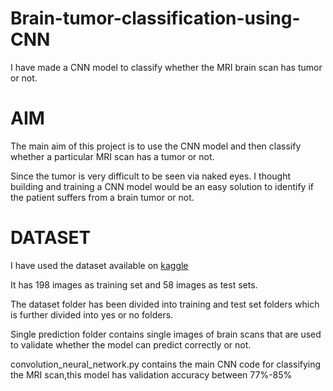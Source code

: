 # Brain-tumor-classification-using-CNN
I have made a CNN model to classify whether the MRI brain scan has tumor or not.
<h1>AIM</h1>
<p>The main aim of this project is to use the CNN model and then classify whether a particular MRI scan has a tumor or not.</p>
<p>Since the tumor is very difficult to be seen via naked eyes. I thought building and training a CNN model would be an easy solution to identify if the patient suffers from a brain tumor or not.</p>
<h1>DATASET</h1>
<p>I have used the dataset available on <a href="https://www.kaggle.com/navoneel/brain-mri-images-for-brain-tumor-detection">kaggle</a></p>
<p>It has 198 images as training set and 58 images as test sets.</p>
<p>The dataset folder has been divided into training and test set folders which is further divided into yes or no folders.</p>
<p>Single prediction folder contains single images of brain scans that are used to validate whether the model can predict correctly or not.</p>
<p>convolution_neural_network.py contains the main CNN code for classifying the MRI scan,this model has validation accuracy between 77%-85%</p>

 
